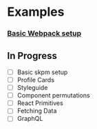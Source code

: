 # Examples

### [Basic Webpack setup](https://github.com/airbnb/react-sketchapp/tree/master/examples/basic-webpack)

## In Progress
- [ ] Basic skpm setup
- [ ] Profile Cards
- [ ] Styleguide
- [ ] Component permutations
- [ ] React Primitives
- [ ] Fetching Data
- [ ] GraphQL
